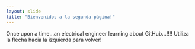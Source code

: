 ```yaml
---
layout: slide
title: "Bienvenidos a la segunda página!"
---
```

Once upon a time...an electrical engineer learning about GitHub...!!!!
Utiliza la flecha hacia la izquierda para volver!
